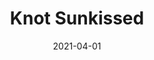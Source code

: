 ---
description: ""
tags: 
  - "Lark Fontaine"
  - "Knot"
  - "Textiles"
image_primary: "img/KnotSunkissed_large.jpg"
href: "https://www.larkfontaine.com/collections/textiles/products/knot-sunkissed"
designer: "Lark Fontaine"
title: "Knot Sunkissed"
category: "Textiles"
subtitle: ""
manufacturer: "Lark Fontaine"
slug: "/manufacturers/lark-fontaine/textiles/lark-fontaine-knot-sunkissed"
date: "2021-04-01"
---